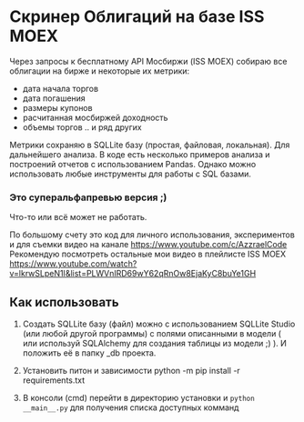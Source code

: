 # Скринер Облигаций на базе ISS MOEX

Через запросы к бесплатному API Мосбиржи (ISS MOEX) собираю все облигации на бирже и некоторые их метрики:
- дата начала торгов
- дата погашения
- размеры купонов
- расчитанная мосбиржей доходность
- объемы торгов
.. и ряд других

Метрики сохраняю в SQLLite базу (простая, файловая, локальная). Для дальнейшего анализа. В коде есть несколько примеров
анализа и построений отчетов с использованием Pandas. Однако можно использовать любые инструменты для работы с SQL базами. 

### Это суперальфапревью версия ;)

Что-то или всё может не работать. 

По большому счету это код для личного использования, экспериментов и для съемки видео на канале https://www.youtube.com/c/AzzraelCode
Рекомендую посмотреть остальные мои видео в плейлисте ISS MOEX https://www.youtube.com/watch?v=lkrwSLpeN1I&list=PLWVnIRD69wY62qRnOw8EjaKyC8buYe1GH
  

## Как использовать

1. Создать SQLLite базу (файл) можно с использованием SQLLite Studio (или любой другой программы) с полями описанными в модели 
( или используй SQLAlchemy для создания таблицы из модели ;) ). И положить её в папку _db проекта.

2. Установить питон и зависимости
python -m pip install -r requirements.txt

3. В консоли (cmd) перейти в директорию установки и 
`python __main__.py` 
для получения списка доступных комманд 
